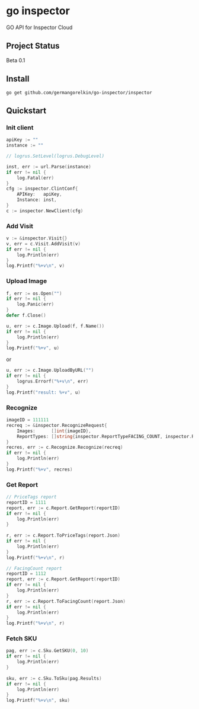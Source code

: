 # go inspector
GO API for Inspector Cloud

## Project Status
Beta 0.1

## Install
``
go get github.com/germangorelkin/go-inspector/inspector
``

## Quickstart

### Init client
```go
apiKey := ""
instance := ""

// logrus.SetLevel(logrus.DebugLevel)

inst, err := url.Parse(instance)
if err != nil {
	log.Fatal(err)
}
cfg := inspector.ClintConf{
	APIKey:   apiKey,
	Instance: inst,
}
c := inspector.NewClient(cfg)
```

### Add Visit
```go
v := &inspector.Visit{}
v, err = c.Visit.AddVisit(v)
if err != nil {
	log.Println(err)
}
log.Printf("%+v\n", v)
```

### Upload Image
```go
f, err := os.Open("")
if err != nil {
	log.Panic(err)
}
defer f.Close()

u, err := c.Image.Upload(f, f.Name())
if err != nil {
	log.Println(err)
}
log.Printf("%+v", u)
```
or
```go
u, err := c.Image.UploadByURL("")
if err != nil {
	logrus.Errorf("%+v\n", err)
}
log.Printf("result: %+v", u)
```

### Recognize
```go
imageID = 111111
recreq := &inspector.RecognizeRequest{
	Images:      []int{imageID},
	ReportTypes: []string{inspector.ReportTypeFACING_COUNT, inspector.ReportTypePRICE_TAGS},
}
recres, err := c.Recognize.Recognize(recreq)
if err != nil {
	log.Println(err)
}
log.Printf("%+v", recres)
```

### Get Report
```go
// PriceTags report
reportID = 1111
report, err := c.Report.GetReport(reportID)
if err != nil {
	log.Println(err)
}
	
r, err := c.Report.ToPriceTags(report.Json)
if err != nil {
	log.Println(err)
}
log.Printf("%+v\n", r)

// FacingCount report
reportID = 1112
report, err := c.Report.GetReport(reportID)
if err != nil {
	log.Println(err)
}
r, err := c.Report.ToFacingCount(report.Json)
if err != nil {
	log.Println(err)
}
log.Printf("%+v\n", r)
```

### Fetch SKU
```go
pag, err := c.Sku.GetSKU(0, 10)
if err != nil {
	log.Println(err)
}
	
sku, err := c.Sku.ToSku(pag.Results)
if err != nil {
	log.Println(err)
}
log.Printf("%+v\n", sku)
```
